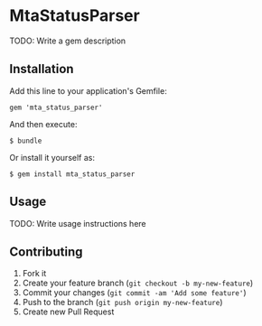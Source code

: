 # MtaStatusParser

TODO: Write a gem description

## Installation

Add this line to your application's Gemfile:

    gem 'mta_status_parser'

And then execute:

    $ bundle

Or install it yourself as:

    $ gem install mta_status_parser

## Usage

TODO: Write usage instructions here

## Contributing

1. Fork it
2. Create your feature branch (`git checkout -b my-new-feature`)
3. Commit your changes (`git commit -am 'Add some feature'`)
4. Push to the branch (`git push origin my-new-feature`)
5. Create new Pull Request
